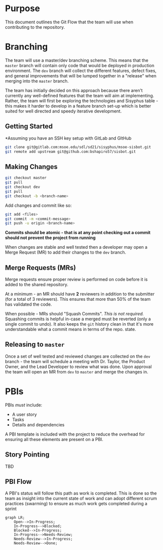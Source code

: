 # Purpose

This document outlines the Git Flow that the team will use when contributing to the repository.

# Branching

The team will use a master/dev branching scheme. This means that the `master` branch will contain only code that would be deployed in production environment. The `dev` branch will collect the different features, defect fixes, and general improvements that will be lumped together in a "release" when merging into the `master` branch.

The team has initially decided on this approach because there aren't currently any well-defined features that the team will aim at implementing. Rather, the team will first be exploring the technologies and Sisyphus table - this makes it harder to develop in a feature branch set-up which is better suited for well directed and speedy iterative development.

## Getting Started

*Assuming you have an SSH key setup with GitLab and GItHub
```bash
git clone git@gitlab.com:msoe.edu/sdl/sd21/sisyphus/msoe-sisbot.git
git remote add upstream git@github.com:bshapiro57/sisbot.git
```

## Making Changes

```bash
git checkout master
git pull
git checkout dev
git pull
git checkout -b <branch-name>
```

Add changes and commit like so:

```bash
git add <files>
git commit -m <commit-message>
git push -u origin <branch-name>
```

**Commits should be atomic - that is at any point checking out a commit should not prevent the project from running**

When changes are stable and well tested then a developer may open a Merge Request (MR) to add their changes to the `dev` branch.

## Merge Requests (MRs)

Merge requests ensure proper review is performed on code before it is added to the shared repository.

At a minimum - an MR should have **2** reviewers in addition to the submitter (for a total of 3 reviewers). This ensures that more than 50% of the team has validated the code.

When possible - MRs should "Squash Commits". *This is not required.* Squashing commits is helpful in-case a merged must be reverted (only a single commit to undo). It also keeps the `git` history clean in that it's more understandable what a commit means in terms of the repo. state.

## Releasing to `master`

Once a set of well tested and reviewed changes are collected on the `dev` branch - the team will schedule a meeting with Dr. Taylor, the Product Owner, and the Lead Developer to review what was done. Upon approval the team will open an MR from `dev` to `master` and merge the changes in.

# PBIs

PBIs *must* include:
* A user story
* Tasks
* Details and dependencies

A PBI template is included with the project to reduce the overhead for ensuring all these elements are present on a PBI.

## Story Pointing

TBD

## PBI Flow

A PBI's status will follow this path as work is completed. This is done so the team as insight into the current state of work and can adopt different scrum practices (swarming) to ensure as much work gets completed during a sprint

```mermaid
graph LR;
    Open-->In-Progress;
    In-Progress-->Blocked;
    Blocked-->In-Progress;
    In-Progress-->Needs-Review;
    Needs-Review-->In-Progress;
    Needs-Review-->Done;
```